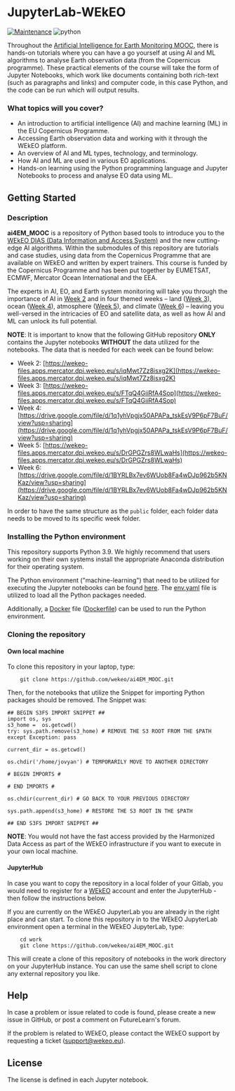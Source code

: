 # JupyterLab-WEkEO

[![Maintenance](https://img.shields.io/badge/Maintained%3F-yes-green.svg)](https://github.com/wekeo/ai4EM_MOOC/graphs/commit-activity)
![python](https://img.shields.io/badge/python-3.9-blue)


Throughout the [Artificial Intelligence for Earth Monitoring MOOC](https://www.futurelearn.com/courses/artificial-intelligence-for-earth-monitoring), there is hands-on tutorials where you can have a go yourself at using AI and ML algorithms to analyse Earth observation data (from the Copernicus programme). These practical elements of the course will take the form of Jupyter Notebooks, which work like documents containing both rich-text (such as paragraphs and links) and computer code, in this case Python, and the code can be run which will output results.

### What topics will you cover?

* An introduction to artificial intelligence (AI) and machine learning (ML) in the EU Copernicus Programme.
* Accessing Earth observation data and working with it through the WEkEO platform.
* An overview of AI and ML types, technology, and terminology.
* How AI and ML are used in various EO applications.
* Hands-on learning using the Python programming language and Jupyter Notebooks to process and analyse EO data using ML.

## Getting Started

### Description

**ai4EM_MOOC** is a repository of Python based tools to introduce you to the [WEkEO DIAS (Data Information and Access System)](https://wekeo.eu/) and the new cutting-edge AI algorithms. Within the submodules of this repository are tutorials and case studies, using data from the Copernicus Programme that are available on WEkEO and written by expert trainers. This course is funded by the Copernicus Programme and has been put together by EUMETSAT, ECMWF, Mercator Ocean International and the EEA.

The experts in AI, EO, and Earth system monitoring will take you through the importance of AI in [Week 2](https://github.com/wekeo/ai4EM_MOOC/blob/main/2_ai4eo) and in four themed weeks – land ([Week 3](https://github.com/wekeo/ai4EM_MOOC/blob/main/3_land)), ocean ([Week 4](https://github.com/wekeo/ai4EM_MOOC/blob/main/4_ocean)), atmosphere ([Week 5](https://github.com/wekeo/ai4EM_MOOC/blob/main/5_atmosphere)), and climate ([Week 6](https://github.com/wekeo/ai4EM_MOOC/blob/main/6_climate)) – leaving you well-versed in the intricacies of EO and satellite data, as well as how AI and ML can unlock its full potential. 

**NOTE**: It is important to know that the following GitHub repository **ONLY** contains the Jupyter notebooks **WITHOUT** the data utilized for the notebooks. The data that is needed for each week can be found below:

* Week 2: [https://wekeo-files.apps.mercator.dpi.wekeo.eu/s/iqMwt7Zz8isxg2K](https://wekeo-files.apps.mercator.dpi.wekeo.eu/s/iqMwt7Zz8isxg2K)
* Week 3: [https://wekeo-files.apps.mercator.dpi.wekeo.eu/s/FTqQ4GiiRfA4Sop](https://wekeo-files.apps.mercator.dpi.wekeo.eu/s/FTqQ4GiiRfA4Sop)
* Week 4: [https://drive.google.com/file/d/1q1yhVpgjx50APAPa_tskEsV9P6pF7BuF/view?usp=sharing](https://drive.google.com/file/d/1q1yhVpgjx50APAPa_tskEsV9P6pF7BuF/view?usp=sharing)
* Week 5: [https://wekeo-files.apps.mercator.dpi.wekeo.eu/s/DrGPGZrs8WLwaHs](https://wekeo-files.apps.mercator.dpi.wekeo.eu/s/DrGPGZrs8WLwaHs)
* Week 6: [https://drive.google.com/file/d/1BYRLBx7ev6WUob8Fa4wDJp962b5KNKaz/view?usp=sharing](https://drive.google.com/file/d/1BYRLBx7ev6WUob8Fa4wDJp962b5KNKaz/view?usp=sharing)

In order to have the same structure as the `public` folder, each folder data needs to be moved to its specific week folder. 

### Installing the Python environment

This repository supports Python 3.9. We highly recommend that users working on their own systems install the appropriate Anaconda distribution for their operating system. 

The Python environment ("machine-learning") that need to be utilized for executing the Jupyter notebooks can be found [here](https://github.com/wekeo/ai4EM_MOOC/blob/main/env.yaml). The [env.yaml](https://github.com/wekeo/ai4EM_MOOC/blob/main/env.yaml) file is utilized to load all the Python packages needed.

Additionally, a [Docker](https://github.com/wekeo/ai4EM_MOOC/blob/main/Dockerfile) file ([Dockerfile](https://github.com/wekeo/ai4EM_MOOC/blob/main/Dockerfile)) can be used to run the Python environment. 

### Cloning the repository

#### Own local machine

To clone this repository in your laptop, type:

``` shell
    git clone https://github.com/wekeo/ai4EM_MOOC.git
```

Then, for the notebooks that utilize the Snippet for importing Python packages should be removed. The Snippet was:

```
## BEGIN S3FS IMPORT SNIPPET ##
import os, sys
s3_home =  os.getcwd()
try: sys.path.remove(s3_home) # REMOVE THE S3 ROOT FROM THE $PATH
except Exception: pass

current_dir = os.getcwd()

os.chdir('/home/jovyan') # TEMPORARILY MOVE TO ANOTHER DIRECTORY

# BEGIN IMPORTS #

# END IMPORTS #

os.chdir(current_dir) # GO BACK TO YOUR PREVIOUS DIRECTORY

sys.path.append(s3_home) # RESTORE THE S3 ROOT IN THE $PATH

## END S3FS IMPORT SNIPPET ##
```

**NOTE**: You would not have the fast access provided by the Harmonized Data Access as part of the WEkEO infrastructure if you want to execute in your own local machine.

#### JupyterHub

In case you want to copy the repository in a local folder of your Gitlab, you would need to register for a [WEkEO](www.wekeo.eu) account and enter the JupyterHub - then follow the instructions below.

If you are currently on the WEkEO JupyterLab you are already in the right place and can start. To clone this repository in to the WEkEO JupyterLab environment open a terminal in the WEkEO JupyterLab, type:

``` shell
    cd work
    git clone https://github.com/wekeo/ai4EM_MOOC.git
```

This will create a clone of this repository of notebooks in the work directory on your JupyterHub instance. You can use the same shell script to clone any external repository you like.


## Help

In case a problem or issue related to code is found, please create a new issue in GitHub, or post a comment on FutureLearn's forum.

If the problem is related to WEkEO, please contact the WEkEO support by requesting a ticket ([support@wekeo.eu](support@wekeo.eu)).

## License

The license is defined in each Jupyter notebook.